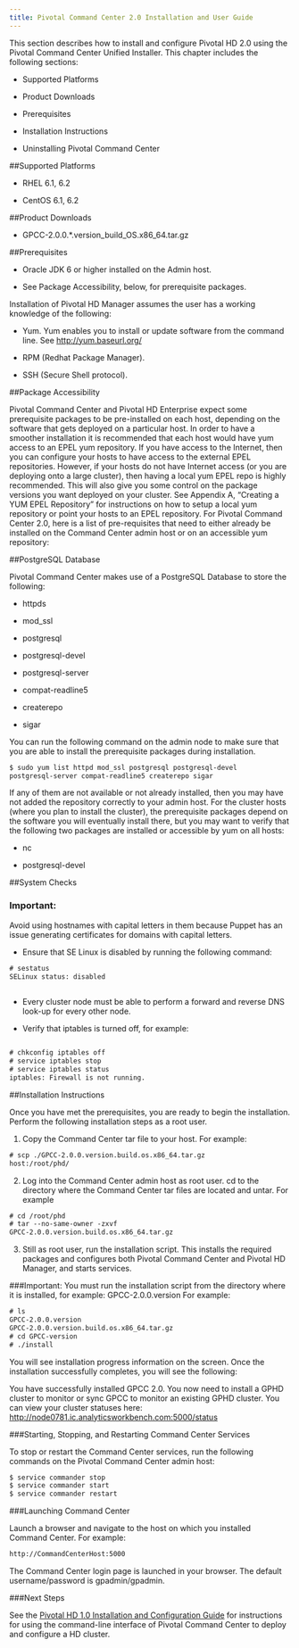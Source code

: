 ```yaml
---
title: Pivotal Command Center 2.0 Installation and User Guide
---
```


  This section describes how to install and configure Pivotal HD 2.0 using the Pivotal
Command Center Unified Installer.
This chapter includes the following sections:

   *  Supported Platforms  

   *  Product Downloads

   *  Prerequisites

   *  Installation Instructions

   *  Uninstalling Pivotal Command Center


##Supported Platforms

   *  RHEL 6.1, 6.2 

   *  CentOS 6.1, 6.2


                   
##Product Downloads

   *  GPCC-2.0.0.*.version_build_OS.x86_64.tar.gz

##Prerequisites

   *  Oracle JDK 6 or higher installed on the Admin host.
  
   *  See Package Accessibility, below, for prerequisite packages.

   Installation of Pivotal HD Manager assumes the user has a working knowledge of the
   following:

   *  Yum. Yum enables you to install or update software from the command line. See
      http://yum.baseurl.org/

   *  RPM (Redhat Package Manager).

   *  SSH (Secure Shell protocol).
	

##Package Accessibility

Pivotal Command Center and Pivotal HD Enterprise expect some prerequisite
packages to be pre-installed on each host, depending on the software that gets
deployed on a particular host. In order to have a smoother installation it is
recommended that each host would have yum access to an EPEL yum repository. If
you have access to the Internet, then you can configure your hosts to have access to
the external EPEL repositories. However, if your hosts do not have Internet access (or
you are deploying onto a large cluster), then having a local yum EPEL repo is highly
recommended. This will also give you some control on the package versions you want
deployed on your cluster. See Appendix A, “Creating a YUM EPEL Repository” for
instructions on how to setup a local yum repository or point your hosts to an EPEL
repository.
For Pivotal Command Center 2.0, here is a list of pre-requisites that need to either
already be installed on the Command Center admin host or on an accessible yum
repository:

##PostgreSQL Database

Pivotal Command Center makes use of a PostgreSQL Database to store the following:

* httpds

* mod_ssl

* postgresql

* postgresql-devel

* postgresql-server

* compat-readline5

* createrepo

* sigar

You can run the following command on the admin node to make sure that you are able
to install the prerequisite packages during installation.

```xml
$ sudo yum list httpd mod_ssl postgresql postgresql-devel
postgresql-server compat-readline5 createrepo sigar

```

If any of them are not available or not already installed, then you may have not added
the repository correctly to your admin host.
For the cluster hosts (where you plan to install the cluster), the prerequisite packages
depend on the software you will eventually install there, but you may want to verify
that the following two packages are installed or accessible by yum on all hosts:

* nc

* postgresql-devel

##System Checks

### Important:

Avoid using hostnames with capital letters in them because Puppet has an
issue generating certificates for domains with capital letters.

* Ensure that SE Linux is disabled by running the following command:
  
```xml
# sestatus
SELinux status: disabled
  
```

* Every cluster node must be able to perform a forward and reverse DNS look-up
for every other node.

* Verify that iptables is turned off, for example:

```xml

# chkconfig iptables off
# service iptables stop
# service iptables status
iptables: Firewall is not running.

```

##Installation Instructions

Once you have met the prerequisites, you are ready to begin the installation. Perform
the following installation steps as a root user.

1.  Copy the Command Center tar file to your host. For example:

```xml
# scp ./GPCC-2.0.0.version.build.os.x86_64.tar.gz
host:/root/phd/
```
2.    Log into the Command Center admin host as root user. cd to the directory where
the Command Center tar files are located and untar. For example

```xml
# cd /root/phd
# tar --no-same-owner -zxvf
GPCC-2.0.0.version.build.os.x86_64.tar.gz
```
3.   Still as root user, run the installation script. This installs the required packages and
configures both Pivotal Command Center and Pivotal HD Manager, and starts services.

###Important: 
You must run the installation script from the directory where it is
installed, for example: GPCC-2.0.0.version
For example:
```xml
# ls
GPCC-2.0.0.version
GPCC-2.0.0.version.build.os.x86_64.tar.gz
# cd GPCC-version
# ./install
```
You will see installation progress information on the screen. Once the installation
successfully completes, you will see the following:

You have successfully installed GPCC 2.0.
You now need to install a GPHD cluster to monitor or sync
GPCC to monitor an existing GPHD cluster. You can view your
cluster statuses here:
http://node0781.ic.analyticsworkbench.com:5000/status

###Starting, Stopping, and Restarting Command Center Services

To stop or restart the Command Center services, run the following commands on the
Pivotal Command Center admin host:

```xml
$ service commander stop
$ service commander start
$ service commander restart
```

###Launching Command Center

Launch a browser and navigate to the host on which you installed Command Center.
For example:

```xml
http://CommandCenterHost:5000

```

The Command Center login page is launched in your browser. The default
username/password is gpadmin/gpadmin.

###Next Steps

See the [Pivotal HD 1.0 Installation and Configuration Guide](../pivotal-hd.html) for instructions for using
the command-line interface of Pivotal Command Center to deploy and configure a HD
cluster.


